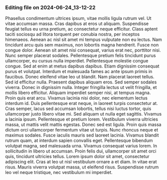 ### Editing file on 2024-06-24_13-12-22

Phasellus condimentum ultrices ipsum, vitae mollis ligula rutrum vel. Ut vitae accumsan massa. Cras dapibus at eros ut aliquam. Suspendisse feugiat tellus eu urna pretium, ac consectetur neque efficitur. Class aptent taciti sociosqu ad litora torquent per conubia nostra, per inceptos himenaeos. Aenean ac nisl sit amet mi tempus vulputate non eu lectus. Nam tincidunt arcu quis sem maximus, non lobortis magna hendrerit. Fusce non congue dolor. Aenean sit amet nisi consequat, varius erat nec, porttitor nisi. Nunc semper placerat sodales. Pellentesque pretium felis tincidunt purus ullamcorper, eu cursus nulla imperdiet.
Pellentesque molestie congue congue. Sed at enim at metus dapibus dapibus. Etiam dignissim consequat purus et volutpat. Interdum et malesuada fames ac ante ipsum primis in faucibus. Donec eleifend vitae leo ut blandit. Nam placerat laoreet tellus. Sed id efficitur nulla. Praesent dapibus aliquam eros. Sed semper sodales viverra. Donec in dignissim nulla. Integer fringilla lectus ut velit fringilla, et mollis libero efficitur.
Aliquam imperdiet semper nisi, at tempus magna. Proin quis erat arcu. Vivamus lacinia nisi dolor, nec elementum lectus interdum id. Duis pellentesque erat neque, in laoreet turpis consectetur at. Cras semper, lacus sed accumsan lobortis, tellus nisi luctus tortor, quis ullamcorper justo libero vitae mi. Sed aliquam ut nulla eget sagittis. Vivamus a lacinia ipsum. Pellentesque et pretium lorem. Vestibulum viverra ultricies massa, ut mattis velit mattis egestas.
Donec sed est ligula. Proin quis massa dictum orci ullamcorper fermentum vitae ut turpis. Nunc rhoncus neque et maximus sodales. Fusce iaculis mauris sed laoreet lacinia. Vivamus blandit rutrum quam, at interdum sapien convallis eget. Pellentesque bibendum volutpat magna, sed malesuada urna. Vivamus consequat varius lorem. In sollicitudin in libero ut accumsan. Proin felis dui, ullamcorper sit amet orci quis, tincidunt ultricies tellus. Lorem ipsum dolor sit amet, consectetur adipiscing elit. Cras at leo ut nisl vestibulum ornare a et diam. In vitae erat risus. Mauris viverra volutpat massa, ut eleifend risus. Suspendisse rutrum leo vel neque tristique, nec vestibulum mi imperdiet.


